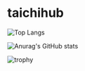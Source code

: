 # taichihub
  ![Top Langs](https://github-readme-stats.vercel.app/api/top-langs/?username=taichihub&theme=onedark&layout=compact)

  ![Anurag's GitHub stats](https://github-readme-stats.vercel.app/api?username=taichihub&theme=onedark&show_icons=true)

  ![trophy](https://github-profile-trophy.vercel.app/?username=taichihub&theme=onedark)
